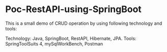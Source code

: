 # Poc-RestAPI-using-SpringBoot
This is a small demo of CRUD operation by using following technology and tools:

Technology: Java, SpringBoot, RestAPI, Hibernate, JPA.
Tools: SpringToolSuits 4, mySqlWorkBench, Postman
